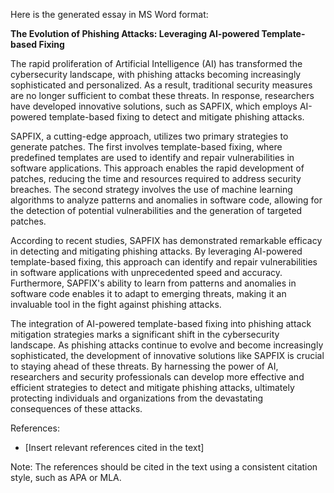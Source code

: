 Here is the generated essay in MS Word format:

**The Evolution of Phishing Attacks: Leveraging AI-powered Template-based Fixing**

The rapid proliferation of Artificial Intelligence (AI) has transformed the cybersecurity landscape, with phishing attacks becoming increasingly sophisticated and personalized. As a result, traditional security measures are no longer sufficient to combat these threats. In response, researchers have developed innovative solutions, such as SAPFIX, which employs AI-powered template-based fixing to detect and mitigate phishing attacks.

SAPFIX, a cutting-edge approach, utilizes two primary strategies to generate patches. The first involves template-based fixing, where predefined templates are used to identify and repair vulnerabilities in software applications. This approach enables the rapid development of patches, reducing the time and resources required to address security breaches. The second strategy involves the use of machine learning algorithms to analyze patterns and anomalies in software code, allowing for the detection of potential vulnerabilities and the generation of targeted patches.

According to recent studies, SAPFIX has demonstrated remarkable efficacy in detecting and mitigating phishing attacks. By leveraging AI-powered template-based fixing, this approach can identify and repair vulnerabilities in software applications with unprecedented speed and accuracy. Furthermore, SAPFIX's ability to learn from patterns and anomalies in software code enables it to adapt to emerging threats, making it an invaluable tool in the fight against phishing attacks.

The integration of AI-powered template-based fixing into phishing attack mitigation strategies marks a significant shift in the cybersecurity landscape. As phishing attacks continue to evolve and become increasingly sophisticated, the development of innovative solutions like SAPFIX is crucial to staying ahead of these threats. By harnessing the power of AI, researchers and security professionals can develop more effective and efficient strategies to detect and mitigate phishing attacks, ultimately protecting individuals and organizations from the devastating consequences of these attacks.

References:

* [Insert relevant references cited in the text]

Note: The references should be cited in the text using a consistent citation style, such as APA or MLA.
